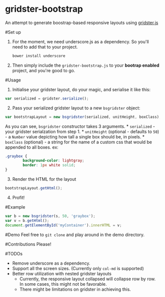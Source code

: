 gridster-bootstrap
==================
An attempt to generate boostrap-based responsive layouts using [gridster.js](https://github.com/ducksboard/gridster.js)

#Set up
1. For the moment, we need underscore.js as a dependency. So you'll need to add that to your project.
	```sh
	bower install underscore
	```
2. Then simply include the `gridster-bootstrap.js` to your **bootrap enabled** project, and you're good to go.

#Usage
1. Initialise your gridster layout, do your magic, and serialise it like this:
```js
var serialized = gridster.serialize();
```
2. Pass your serialized gridster layout to a new `bsgridster` object:
```js
var bootstrapLayout = new bsgridster(serialized, unitHeight, boxClass);
```
As you can see, `bsgridster` constructor takes 3 arguments.
	* `serialized` - your gridster serialzation from step 1.
	* `unitHeight` (optional - defaults to `50`) - a `Number` value depicting how tall a single box should be, in pixels.
	* `boxClass` (optional) - a string for the name of a custom css that would be appended to all boxes. ex:
```css
.graybox {
		background-color: lightgray;
		border: 1px white solid;
}
```
3. Render the HTML for the layout
```js
bootstrapLayout.getHtml();
```
4. Profit!

#Example
```js
var b = new bsgridster(s, 50, 'graybox');
var v = b.getHtml();
document.getElementById('myContainer').innerHTML = v;
```

#Demo
Feel free to `git clone` and play around in the demo directory.

#Contributions
Please!

#TODOs
* Remove underscore as a dependency.
* Support all the screen sizes. (Currently only `col-md` is supported)
* Better row utilization with nested gridster layouts
	* Currently, the responsive layout collapsed will collapse row by row. In some cases, this might not be favorable.
	* There might be limitations on gridster in achieving this.
